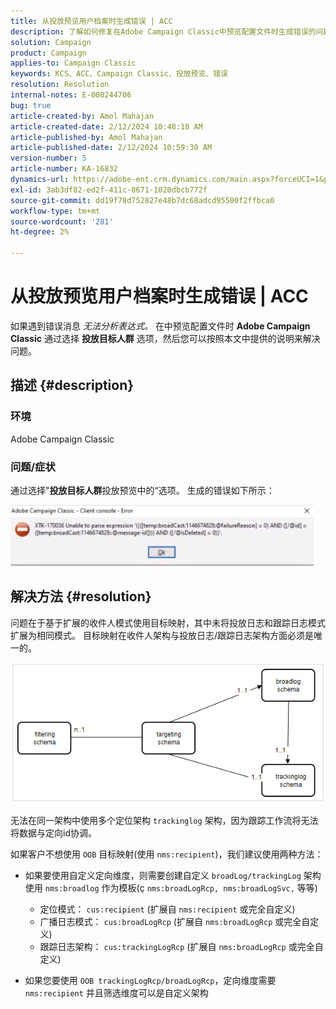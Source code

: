 ```yaml
---
title: 从投放预览用户档案时生成错误 | ACC
description: 了解如何修复在Adobe Campaign Classic中预览配置文件时生成错误的问题。
solution: Campaign
product: Campaign
applies-to: Campaign Classic
keywords: KCS、ACC、Campaign Classic、投放预览、错误
resolution: Resolution
internal-notes: E-000244706
bug: true
article-created-by: Amol Mahajan
article-created-date: 2/12/2024 10:48:18 AM
article-published-by: Amol Mahajan
article-published-date: 2/12/2024 10:59:30 AM
version-number: 5
article-number: KA-16832
dynamics-url: https://adobe-ent.crm.dynamics.com/main.aspx?forceUCI=1&pagetype=entityrecord&etn=knowledgearticle&id=75da0239-94c9-ee11-9079-6045bd006b4b
exl-id: 3ab3df82-ed2f-411c-8671-1020dbcb772f
source-git-commit: dd19f78d752827e48b7dc68adcd95500f2ffbca0
workflow-type: tm+mt
source-wordcount: '281'
ht-degree: 2%

---
```


# 从投放预览用户档案时生成错误 | ACC


如果遇到错误消息 *无法分析表达式。* 在中预览配置文件时 <b>Adobe Campaign Classic</b> 通过选择 <b>投放目标人群</b> 选项，然后您可以按照本文中提供的说明来解决问题。

## 描述 {#description}


### <b>环境</b>

Adobe Campaign Classic



### <b>问题/症状</b>

通过选择&quot;<b>投放目标人群</b>投放预览中的“选项。 生成的错误如下所示：

![](assets/___82da0239-94c9-ee11-9079-6045bd006b4b___.jpeg)




## 解决方法 {#resolution}


问题在于基于扩展的收件人模式使用目标映射，其中未将投放日志和跟踪日志模式扩展为相同模式。 目标映射在收件人架构与投放日志/跟踪日志架构方面必须是唯一的。

![](assets/3ec555a6-30d1-ec11-a7b5-0022480a8d10.png)

无法在同一架构中使用多个定位架构 `trackinglog` 架构，因为跟踪工作流将无法将数据与定向id协调。

如果客户不想使用 `OOB` 目标映射(使用 `nms:recipient`)，我们建议使用两种方法：

- 如果要使用自定义定向维度，则需要创建自定义 `broadLog/trackingLog` 架构使用 `nms:broadlog` 作为模板(ç `nms:broadLogRcp, nms:broadLogSvc,` 等等)

   - 定位模式： `cus:recipient` (扩展自 `nms:recipient` 或完全自定义)
   - 广播日志模式： `cus:broadLogRcp` (扩展自 `nms:broadLogRcp` 或完全自定义)
   - 跟踪日志架构： `cus:trackingLogRcp` (扩展自 `nms:broadLogRcp` 或完全自定义)
- 如果您要使用 `OOB trackingLogRcp/broadLogRcp`，定向维度需要 `nms:recipient` 并且筛选维度可以是自定义架构
